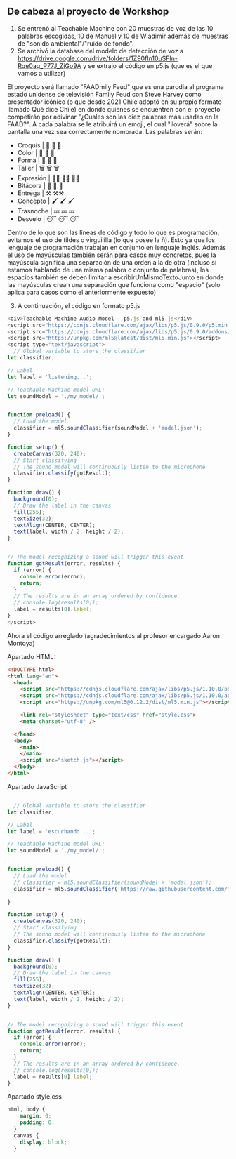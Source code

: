 ## De cabeza al proyecto de Workshop

1. Se entrenó al Teachable Machine con 20 muestras de voz de las 10 palabras escogidas, 10 de Manuel y 10 de Wladimir además de muestras de "sonido ambiental"/"ruido de fondo".
2. Se archivó la database del modelo de detección de voz a <https://drive.google.com/drive/folders/1Z90fIn10uSFln-Rqe0ag_P77J_ZiGo9A> y se extrajo el código en p5.js (que es el que vamos a utilizar)

El proyecto será llamado "FAADmily Feud" que es una parodia al programa estado unidense de televisión Family Feud con Steve Harvey como presentador icónico (o que desde 2021 Chile adoptó en su propio formato llamado Qué dice Chile) en donde quienes se encuentren con el proyecto competirán por adivinar "¿Cuales son las diez palabras más usadas en la FAAD?". A cada palabra se le atribuirá un emoji, el cual "lloverá" sobre la pantalla una vez sea correctamente nombrada. Las palabras serán:

 - Croquis | 📝  📝 📝
 - Color | 🎨 🎨 🎨
 - Forma | 💠 💠 💠
 - Taller | 🗑️ 🗑️ 🗑️
 - Expresión | 🤸‍♀️  🤸‍♀️ 🤸‍♀️
 - Bitácora | 📔 📔 📔
 - Entrega | ⚒️ ⚒️⚒️
 - Concepto | 🖌️  🖌️ 🖌️
 - Trasnoche | 💤 💤 💤
 - Desvelo | 😴 😴 😴

Dentro de lo que son las líneas de código y todo lo que es programación, evitamos el uso de tildes o virguililla (lo que posee la ñ). Esto ya que los lenguaje de programación trabajan en conjunto en lenguaje Inglés. Además el uso de mayúsculas también serán para casos muy concretos, pues la mayúscula significa una separación de una orden a la de otra (incluso si estamos hablando de una misma palabra o conjunto de palabras), los espacios también se deben limitar a escribirUnMismoTextoJunto en donde las mayúsculas crean una separación que funciona como "espacio" (solo aplica para casos como el anteriormente expuesto)

3. A continuación, el código en formato p5.js

```javascript
<div>Teachable Machine Audio Model - p5.js and ml5.js</div>
<script src="https://cdnjs.cloudflare.com/ajax/libs/p5.js/0.9.0/p5.min.js"></script>
<script src="https://cdnjs.cloudflare.com/ajax/libs/p5.js/0.9.0/addons/p5.dom.min.js"></script>
<script src="https://unpkg.com/ml5@latest/dist/ml5.min.js"></script>
<script type="text/javascript">
  // Global variable to store the classifier
let classifier;

// Label
let label = 'listening...';

// Teachable Machine model URL:
let soundModel = './my_model/';


function preload() {
  // Load the model
  classifier = ml5.soundClassifier(soundModel + 'model.json');
}

function setup() {
  createCanvas(320, 240);
  // Start classifying
  // The sound model will continuously listen to the microphone
  classifier.classify(gotResult);
}

function draw() {
  background(0);
  // Draw the label in the canvas
  fill(255);
  textSize(32);
  textAlign(CENTER, CENTER);
  text(label, width / 2, height / 2);
}


// The model recognizing a sound will trigger this event
function gotResult(error, results) {
  if (error) {
    console.error(error);
    return;
  }
  // The results are in an array ordered by confidence.
  // console.log(results[0]);
  label = results[0].label;
}
</script>

```

Ahora el código arreglado (agradecimientos al profesor encargado Aaron Montoya)

Apartado HTML:

```html
<!DOCTYPE html>
<html lang="en">
  <head>
    <script src="https://cdnjs.cloudflare.com/ajax/libs/p5.js/1.10.0/p5.js"></script>
    <script src="https://cdnjs.cloudflare.com/ajax/libs/p5.js/1.10.0/addons/p5.sound.min.js"></script>
    <script src="https://unpkg.com/ml5@0.12.2/dist/ml5.min.js"></script>

    <link rel="stylesheet" type="text/css" href="style.css">
    <meta charset="utf-8" />

  </head>
  <body>
    <main>
    </main>
    <script src="sketch.js"></script>
  </body>
</html>

```

Apartado JavaScript

```javascript

  // Global variable to store the classifier
let classifier;

// Label
let label = 'escuchando...';

// Teachable Machine model URL:
let soundModel = './my_model/';


function preload() {
  // Load the model
  // classifier = ml5.soundClassifier(soundModel + 'model.json');
  classifier = ml5.soundClassifier('https://raw.githubusercontent.com/montoyamoraga/2024-uct-inteligencia-artificial-artesanal/refs/heads/main/15-MrRojasJr/clase-05/my_model/model.json');
  
}

function setup() {
  createCanvas(320, 240);
  // Start classifying
  // The sound model will continuously listen to the microphone
  classifier.classify(gotResult);
}

function draw() {
  background(0);
  // Draw the label in the canvas
  fill(255);
  textSize(32);
  textAlign(CENTER, CENTER);
  text(label, width / 2, height / 2);
}


// The model recognizing a sound will trigger this event
function gotResult(error, results) {
  if (error) {
    console.error(error);
    return;
  }
  // The results are in an array ordered by confidence.
  // console.log(results[0]);
  label = results[0].label;
}
```

Apartado style.css

```css
html, body {
    margin: 0;
    padding: 0;
  }
  canvas {
    display: block;
  }
  ```


